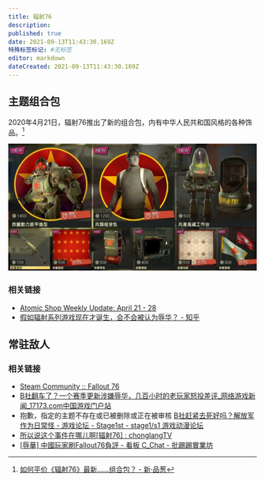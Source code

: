 ```yaml
---
title: 辐射76
description:
published: true
date: 2021-09-13T11:43:30.169Z
特殊标签标记: #无标签
editor: markdown
dateCreated: 2021-09-13T11:43:30.169Z
---
```


## 主题组合包

2020年4月21日，辐射76推出了新的组合包，内有中华人民共和国风格的各种饰品。[^24071]

[^24071]: [如何平价《辐射76》最新......组合包？ - 新·品葱](https://web.archive.org/web/20210913033119/https://pincong.rocks/question/24071)

![辐射76中华人民共和国风格组合包](/src/game/fo76/fo76_ccpp.webp)

### 相关链接

+ [Atomic Shop Weekly Update: April 21 - 28](https://web.archive.org/web/20210913034346/https://fallout.bethesda.net/en/article/5kH2D1oAgZKfMDrK4txboY/atomic-shop-weekly-update-april-21-28)
+ [假如辐射系列游戏现在才诞生，会不会被认为辱华？ - 知乎](https://web.archive.org/web/20210913033129/https://www.zhihu.com/question/375846183)

## 常驻敌人

### 相关链接

+ [Steam Community :: Fallout 76](https://web.archive.org/web/20210913035856/https://steamcommunity.com/app/1151340/negativereviews/?browsefilter=mostrecent&snr=1_5_100010_&filterLanguage=schinese&p=1)
+ [B社翻车了？一个赛季更新涉嫌辱华，几百小时的老玩家怒投差评_网络游戏新闻_17173.com中国游戏门户站](https://web.archive.org/web/20210913033129/http://news.17173.com/content/09122021/161341825.shtml)
+ 抱歉，指定的主题不存在或已被删除或正在被审核 [B社赶紧去死好吗？解放军作为日常怪 - 游戏论坛 - Stage1st - stage1/s1 游戏动漫论坛](https://web.archive.org/web/20210913034207/https://webcache.googleusercontent.com/search?q=cache:OVCjjrgq8P4J:https://bbs.saraba1st.com/2b/thread-2025732-1-1.html)
+ [所以说这个事件在哪儿啊[辐射76] : chonglangTV](https://old.reddit.com/r/chonglangTV/comments/plr17a/所以说这个事件在哪儿啊辐射76/)
+ [[辱華] 中國玩家刷Fallout76負評 - 看板 C_Chat - 批踢踢實業坊](https://web.archive.org/web/20210914153122/https://www.ptt.cc/bbs/C_Chat/M.1631329303.A.B27.html)
